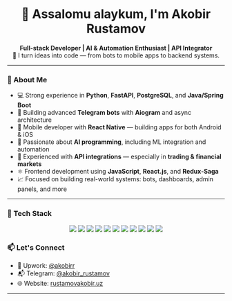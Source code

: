 <h1 align="center">👋 Assalomu alaykum, I'm Akobir Rustamov</h1>

<p align="center">
  <strong>Full-stack Developer | AI & Automation Enthusiast | API Integrator</strong><br/>
  🧠 I turn ideas into code — from bots to mobile apps to backend systems.
</p>

---

### 🚀 About Me

- 💻 Strong experience in **Python**, **FastAPI**, **PostgreSQL**, and **Java/Spring Boot**
- 🤖 Building advanced **Telegram bots** with **Aiogram** and async architecture
- 📱 Mobile developer with **React Native** — building apps for both Android & iOS
- 🧠 Passionate about **AI programming**, including ML integration and automation
- 🔌 Experienced with **API integrations** — especially in **trading & financial markets**
- ⚛️ Frontend development using **JavaScript**, **React.js**, and **Redux-Saga**
- 📈 Focused on building real-world systems: bots, dashboards, admin panels, and more
_____

### 🧰 Tech Stack

<div align="center">
  <img src="https://img.shields.io/badge/Python-3776AB?style=for-the-badge&logo=python&logoColor=white"/>
  <img src="https://img.shields.io/badge/FastAPI-005571?style=for-the-badge&logo=fastapi"/>
  <img src="https://img.shields.io/badge/PostgreSQL-316192?style=for-the-badge&logo=postgresql&logoColor=white"/>
  <img src="https://img.shields.io/badge/Java-ED8B00?style=for-the-badge&logo=java&logoColor=white"/>
  <img src="https://img.shields.io/badge/Spring_Boot-6DB33F?style=for-the-badge&logo=springboot&logoColor=white"/>
  <img src="https://img.shields.io/badge/React_Native-20232A?style=for-the-badge&logo=react&logoColor=61DAFB"/>
  <img src="https://img.shields.io/badge/React.js-20232A?style=for-the-badge&logo=react&logoColor=61DAFB"/>
  <img src="https://img.shields.io/badge/JavaScript-F7DF1E?style=for-the-badge&logo=javascript&logoColor=black"/>
  <img src="https://img.shields.io/badge/Aiogram-blue?style=for-the-badge"/>
  <img src="https://img.shields.io/badge/AI-Programming-orange?style=for-the-badge"/>
  <img src="https://img.shields.io/badge/Trading_APIs-009688?style=for-the-badge"/>
</div>






### 📫 Let's Connect

- 💼 Upwork: [@akobirr](https://www.upwork.com/freelancers/akobirr)
- 📬 Telegram: [@akobir_rustamov](https://t.me/kobir_rustamov)
- 🌐 Website: [rustamovakobir.uz](https://rustamovakobir.netlify.app)

---

